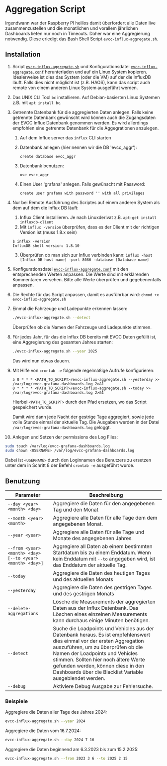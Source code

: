 # Aggregation Script

Irgendwann war der Raspberry PI heillos damit überfordert alle Daten live zusammenzustellen und die monatlichen und vorallem jährlichen Dashboards liefen nur noch in Timeouts. Daher war eine Aggregierung notwendig. Diese erledigt das Bash Shell Script `evcc-influx-aggregate.sh`.

## Installation

1. Script [`evcc-influx-aggregate.sh`](./evcc-influx-aggregate.sh) und Konfigurationsdatei [`evcc-influx-aggregate.conf`](./evcc-influx-aggregate.conf) herunterladen und auf ein Linux System kopieren. Idealerweise ist dies das System (oder die VM) auf der die InfluxDB läuft. Falls dies nicht möglicht ist (z.B. HAOS), kann das script auch remote von einem anderen Linux System ausgeführt werden.

2. Das UNIX CLI Tool `bc` installieren. Auf Debian-basierten Linux Systemen z.B. mit `apt install bc`.

3. Getrennte Datenbank für die aggregierten Daten anlegen. Falls keine getrennte Datenbank gewünscht wird können auch die Zugangsdaten der EVCC Influx Datenbank genommen werden. Es wird allerdings empfohlen eine getrennte Datenbank für die Aggegrationen anzulegen.
   1. Auf dem Influx server das `influx` CLI starten
   2. Datenbank anlegen (hier nennen wir die DB 'evcc_aggr'): 
      
      `create database evcc_aggr`
   3. Datenbank benutzen: 
      
      `use evcc_aggr`
   4. Einen User 'grafana' anlegen. Falls gewünscht mit Password: 
      
      `create user grafana with password '' with all privileges`

4. Nur bei Remote Ausführung des Scriptes auf einem anderen System als dem auf dem die Influx DB läuft:
   1. Influx Client installieren. Je nach Linuxderivat z.B. `apt-get install influxdb-client`
   2. Mit `influx -version` überprüfen, dass es der Client mit der richtigen Version ist (muss 1.8.x sein)
     ```
     $ influx -version
     InfluxDB shell version: 1.8.10
     ```
   3. Überprüfen ob man sich zur Influx verbinden kann: `influx -host [Influx DB host name] -port 8086 -database [Database name]`

5. Konfigurationsdatei [`evcc-influx-aggregate.conf`](./evcc-influx-aggregate.conf) mit den entsprechenden Werten anpassen. Die Werte sind mit erklärenden Kommentaren versehen. Bitte alle Werte überprüfen und gegebenenfalls anpassen.

6. Die Rechte für das Script anpassen, damit es ausführbar wird: `chmod +x evcc-influx-aggregate.sh`

7. Einmal die Fahrzeuge und Ladepunkte erkennen lassen:
   ```bash
   ./evcc-influx-aggregate.sh --detect
   ```
   Überprüfen ob die Namen der Fahrzeuge und Ladepunkte stimmen.

8. Für jedes Jahr, für das die Influx DB bereits mit EVCC Daten gefüllt ist, eine Aggregierung des gesamten Jahres starten:
   ```bash
   ./evcc-influx-aggregate.sh --year 2025
   ```
   Das wird nun etwas dauern.

9. Mit Hilfe von `crontab -e` folgende regelmäßige Aufrufe konfigurieren:
   ```
   5 0 * * * <PATH_TO_SCRIPT>/evcc-influx-aggregate.sh --yesterday >> /var/log/evcc-grafana-dashboards.log 2>&1
   0 * * * * <PATH_TO_SCRIPT>/evcc-influx-aggregate.sh --today >> /var/log/evcc-grafana-dashboards.log 2>&1
   ```
   Hierbei `<PATH_TO_SCRIPT>` durch den Pfad ersetzen, wo das Script gespeichert wurde.

   Damit wird dann jede Nacht der gestrige Tage aggregiert, sowie jede volle Stunde einmal der aktuelle Tag. Die Ausgaben werden in der Datei `/var/log/evcc-grafana-dashboards.log` geloggt.

10. Anlegen und Setzen der permissions des Log Files:
   ```bash
   sudo touch /var/log/evcc-grafana-dashboards.log
   sudo chown <USERNAME> /var/log/evcc-grafana-dashboards.log
   ```
   Dabei ist `<USERNAME>` durch den Loginnamen des Benutzers zu ersetzen unter dem in Schritt 8 der Befehl `crontab -e` ausgeführt wurde.


## Benutzung

| Parameter                    | Beschreibung                                                                             |
| ---------------------------- | ---------------------------------------------------------------------------------------- |
| `--day <year> <month> <day>` | Aggregiere die Daten für den angegebenen Tag und den Monat                               |
| `--month <year> <month>`     | Aggregiere alle Daten für alle Tage dem dem angegebenen Monat.                           |
| `--year <year>`              | Aggregiere alle Daten für alle Tage und Monate des angegebenen Jahres                    |
| `--from <year> <month> <day> [--to <year> <month> <day>]` | Aggregiere all Daten ab einem bestimmten Startdatum bis zu einem Enddatum. Wenn kein Enddatum mit `--to` angegeben wird, ist das Enddatum der aktuelle Tag. |
| `--today`                    | Aggregiere die Daten des heutigen Tages und des aktuellen Monats                         |
| `--yesterday`                | Aggregiere die Daten des gestrigen Tages und des gestrigen Monats                        |
| `--delete-aggregations`      | Lösche die Measurements der aggregierten Daten aus der Influx Datenbank. Das Löschen eines einzelnen Measurements kann durchaus einige Minuten benötigen. |
| `--detect`                   | Suche die Loadpoints und Vehicles aus der Datenbank heraus. Es ist empfehlenswert dies einmal vor der ersten Aggregation auszuführen, um zu überprüfen ob die Namen der Loadpoints und Vehicles stimmen. Sollten hier noch ältere Werte gefunden werden, können diese in den Dashboards über die Blacklist Variable ausgeblendet werden. |
| `--debug`                    | Aktiviere Debug Ausgabe zur Fehlersuche.                                                 |


### Beispiele

Aggregiere die Daten aller Tage des Jahres 2024:
```bash
evcc-influx-aggregate.sh --year 2024
```

Aggregiere die Daten vom 16.7.2024:
```bash
evcc-influx-aggregate.sh --day 2024 7 16
```

Aggregiere die Daten beginnend am 6.3.2023 bis zum 15.2.2025:
```bash
evcc-influx-aggregate.sh --from 2023 3 6 --to 2025 2 15
```